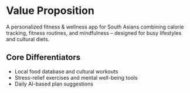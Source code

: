 # Value Proposition

A personalized fitness & wellness app for South Asians combining calorie tracking, fitness routines, and mindfulness – designed for busy lifestyles and cultural diets.

## Core Differentiators

- Local food database and cultural workouts
- Stress-relief exercises and mental well-being tools
- Daily AI-based plan suggestions